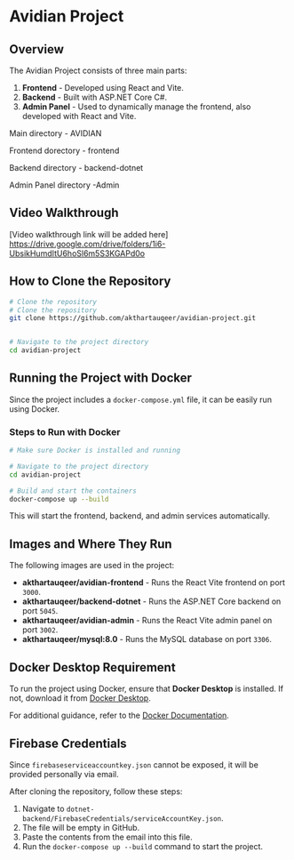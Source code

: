 # Avidian Project

## Overview
The Avidian Project consists of three main parts:

1. **Frontend** - Developed using React and Vite.
2. **Backend** - Built with ASP.NET Core C#.
3. **Admin Panel** - Used to dynamically manage the frontend, also developed with React and Vite.

Main directory - AVIDIAN

Frontend dorectory - frontend

Backend directory - backend-dotnet

Admin Panel directory -Admin

## Video Walkthrough
[Video walkthrough link will be added here]
https://drive.google.com/drive/folders/1i6-UbsikHumdItU6hoSl6m5S3KGAPd0o

## How to Clone the Repository
```sh
# Clone the repository
# Clone the repository
git clone https://github.com/akthartauqeer/avidian-project.git


# Navigate to the project directory
cd avidian-project
```

## Running the Project with Docker
Since the project includes a `docker-compose.yml` file, it can be easily run using Docker.

### **Steps to Run with Docker**
```sh
# Make sure Docker is installed and running

# Navigate to the project directory
cd avidian-project

# Build and start the containers
docker-compose up --build
```

This will start the frontend, backend, and admin services automatically.

## Images and Where They Run
The following images are used in the project:
- **akthartauqeer/avidian-frontend** - Runs the React Vite frontend on port `3000`.
- **akthartauqeer/backend-dotnet** - Runs the ASP.NET Core backend on port `5045`.
- **akthartauqeer/avidian-admin** - Runs the React Vite admin panel on port `3002`.
- **akthartauqeer/mysql:8.0** - Runs the MySQL database on port `3306`.

## Docker Desktop Requirement
To run the project using Docker, ensure that **Docker Desktop** is installed. If not, download it from [Docker Desktop](https://www.docker.com/products/docker-desktop/).

For additional guidance, refer to the [Docker Documentation](https://docs.docker.com/get-docker/).

## Firebase Credentials
Since `firebaseserviceaccountkey.json` cannot be exposed, it will be provided personally via email. 

After cloning the repository, follow these steps:
1. Navigate to `dotnet-backend/FirebaseCredentials/serviceAccountKey.json`.
2. The file will be empty in GitHub.
3. Paste the contents from the email into this file.
4. Run the `docker-compose up --build` command to start the project.

